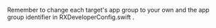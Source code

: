 Remember to change each target's app group to your own and the app group identifier in RXDeveloperConfig.swift .
